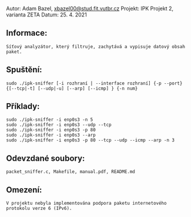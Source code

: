 Autor: Adam Bazel, xbazel00@stud.fit.vutbr.cz
Projekt: IPK Projekt 2, varianta ZETA
Datum: 25. 4. 2021

## Informace:
    Síťový analyzátor, který filtruje, zachytává a vypisuje datový obsah paket.

## Spuštění:
    sudo ./ipk-sniffer [-i rozhraní | --interface rozhraní] {-p --port} {[--tcp|-t] [--udp|-u] [--arp] [--icmp] } {-n num}
    
## Příklady:
    sudo ./ipk-sniffer -i enp0s3 -n 5
    sudo ./ipk-sniffer -i enp0s3 --udp --tcp
    sudo ./ipk-sniffer -i enp0s3 -p 80
    sudo ./ipk-sniffer -i enp0s3 --arp
    sudo ./ipk-sniffer -i enp0s3 -p 80 --tcp --udp --icmp --arp -n 3

## Odevzdané soubory:
    packet_sniffer.c, Makefile, manual.pdf, README.md
    
## Omezení:
    V projektu nebyla implementována podpora paketu internetového protokolu verze 6 (IPv6).
